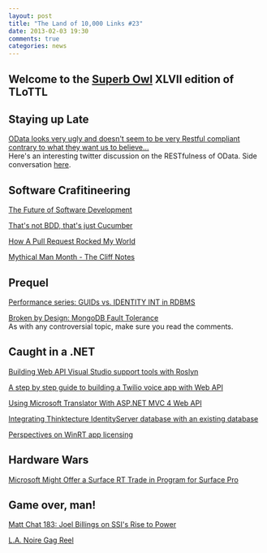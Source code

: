 ```yaml
---
layout: post
title: "The Land of 10,000 Links #23"
date: 2013-02-03 19:30
comments: true
categories: news
---
```

## Welcome to the [Superb Owl](https://twitter.com/ActualPerson084/status/298151151357026304) XLVII edition of TLoTTL

## Staying up Late
[OData looks very ugly and doesn't seem to be very Restful compliant contrary to what they want us to believe...](https://twitter.com/tjaskula/status/297330954933006336)  
Here's an interesting twitter discussion on the RESTfulness of OData. Side conversation [here](https://twitter.com/adjames/status/297769159662657536).

## Software Crafitineering
[The Future of Software Development](http://blog.crisp.se/2013/02/02/alexandertarnowski/the-future-of-software-development)

[That's not BDD, that's just Cucumber](http://chrismdp.com/2013/01/bdd-is-not-cucumber/)

[How A Pull Request Rocked My World](http://clayallsopp.com/posts/the-story-of-pull-request/)

[Mythical Man Month - The Cliff Notes](http://blog.8thlight.com/sue-kim/2013/01/31/mythical-man-month-cliff-notes.html)

## Prequel
[Performance series: GUIDs vs. IDENTITY INT in RDBMS](http://byterot.blogspot.com/2013/02/performance-series-guids-vs-identity-rdbms-sql.html)

[Broken by Design: MongoDB Fault Tolerance](http://hackingdistributed.com/2013/01/29/mongo-ft/)  
As with any controversial topic, make sure you read the comments.

## Caught in a .NET
[Building Web API Visual Studio support tools with Roslyn](http://www.strathweb.com/2013/02/building-web-api-visual-studio-support-tools-with-roslyn/)

[A step by step guide to building a Twilio voice app with Web API](http://blog.endjin.com/2013/01/a-step-by-step-guide-to-building-a-twilio-voice-app-with-web-api/)

[Using Microsoft Translator With ASP.NET MVC 4 Web API](http://techbrij.com/microsoft-translator-asp-net-mvc-4-web-api)

[Integrating Thinktecture IdentityServer database with an existing database](http://brockallen.com/2013/02/03/integrating-thinktecture-identityserver-database-with-an-existing-database/)

[Perspectives on WinRT app licensing](http://www.lhotka.net/weblog/PerspectivesOnWinRTAppLicensing.aspx)

## Hardware Wars
[Microsoft Might Offer a Surface RT Trade in Program for Surface Pro](http://www.windowsobserver.com/2013/02/03/microsoft-might-offer-a-surface-rt-trade-in-program-for-surface-pro/)

## Game over, man!
[Matt Chat 183: Joel Billings on SSI's Rise to Power](http://www.youtube.com/watch?v=COZFZl-2M_g&feature=youtu.be&a)

[L.A. Noire Gag Reel](http://www.youtube.com/watch?v=1va8FxBl7Cg)